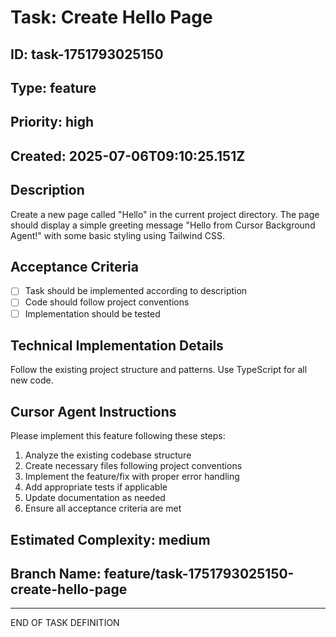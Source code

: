 # Task: Create Hello Page
## ID: task-1751793025150
## Type: feature
## Priority: high
## Created: 2025-07-06T09:10:25.151Z

## Description
Create a new page called "Hello" in the current project directory. The page should display a simple greeting message "Hello from Cursor Background Agent!" with some basic styling using Tailwind CSS.

## Acceptance Criteria
- [ ] Task should be implemented according to description
- [ ] Code should follow project conventions
- [ ] Implementation should be tested

## Technical Implementation Details
Follow the existing project structure and patterns. Use TypeScript for all new code.

## Cursor Agent Instructions
Please implement this feature following these steps:
1. Analyze the existing codebase structure
2. Create necessary files following project conventions
3. Implement the feature/fix with proper error handling
4. Add appropriate tests if applicable
5. Update documentation as needed
6. Ensure all acceptance criteria are met

## Estimated Complexity: medium
## Branch Name: feature/task-1751793025150-create-hello-page

---
END OF TASK DEFINITION
